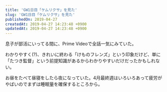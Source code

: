 ```yaml
---
title: 'GW1日目「ケムリクサ」を見た'
slug: 'GW1日目「ケムリクサ」を見た'
publishedOn: 2019-04-27
createdAt: 2019-04-27 14:23:48 +0900
updatedAt: 2019-04-27 14:23:48 +0900
---
```

息子が部活にいってる間に、Prime Videoで全話一気にみていた。

わかりやすく(?)、きれいに終わる「けものフレンズ」という印象だけど、単に「たつき監督」という前提知識があるからわかりやすいだけだったかもしれない。

お昼をたべて昼寝をしたら夜になっていた。4月最終週はいろいろあって疲労がやばいのでまずは睡眠量を確保するところから。
